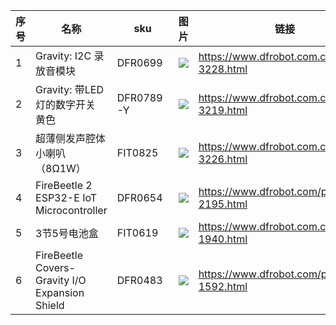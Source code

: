 | 序号|	名称 |	sku	|图片| 链接	| 数量 |
|----|----|----|----|----|----|
|1	|Gravity: I2C 录放音模块|	DFR0699	|	![](https://i0.hdslb.com/bfs/album/5badb9c03cc8113c4a01cbbcf28ae793b383da1b.jpg)	|https://www.dfrobot.com.cn/goods-3228.html| 1    |
|2	|Gravity: 带LED灯的数字开关 黄色	|DFR0789-Y	|	![](https://i0.hdslb.com/bfs/album/8c7511cddd40692f70cc95aa78bbd72eb8b31884.jpg)	|https://www.dfrobot.com.cn/goods-3219.html|1|
|3	|超薄侧发声腔体小喇叭（8Ω1W）|	FIT0825	| ![](https://i0.hdslb.com/bfs/album/1fabf52a400be0b0ed7d30fcf82033ee813696da.jpg) |	https://www.dfrobot.com.cn/goods-3226.html|1|
|4|	FireBeetle 2 ESP32-E IoT Microcontroller|	DFR0654	| ![](https://i0.hdslb.com/bfs/album/61169400c7ac4667e73663e8488951bc3e15ff80.jpg) |	https://www.dfrobot.com/product-2195.html| 1    |
|5	|3节5号电池盒	|FIT0619	|	![](https://i0.hdslb.com/bfs/album/1695ef9c2c978162660599230f3e4bd71965ee49.jpg)	|https://www.dfrobot.com.cn/goods-1940.html| 1    |
|6| FireBeetle Covers-Gravity I/O Expansion Shield | DFR0483 | ![](https://i0.hdslb.com/bfs/album/efef6abfc04888fe66a6a8f10f0676404d57498b.jpg) | https://www.dfrobot.com/product-1592.html  | 1 |

